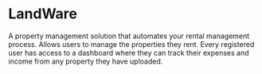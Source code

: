 # LandWare
A property management solution that automates your rental management process. Allows users to manage the properties they rent. Every registered user has access to a dashboard where they can track their expenses and income from any property they have uploaded.
